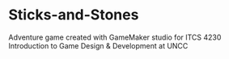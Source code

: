 # Sticks-and-Stones
 Adventure game created with GameMaker studio for ITCS 4230 Introduction to Game Design & Development at UNCC
